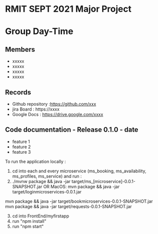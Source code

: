 # RMIT SEPT 2021 Major Project

# Group Day-Time

## Members
* xxxxx
* xxxxx
* xxxxx
* xxxxx

## Records

* Github repository :https://github.com/xxx
* jira Board : https://xxxx
* Google Docs : https://drive.google.com/xxxx

	
## Code documentation - Release 0.1.0 - date
* feature 1
* feature 2
* feature 3
  

To run the application locally : 
1) cd into each and every microservice (ms_booking, ms_availability, ms_profiles, ms_service) and run :
2) ./mvnw package && java -jar target/ms_[microservice]-0.0.1-SNAPSHOT.jar OR MacOS: mvn package && java -jar target/loginmicroservices-0.0.1.jar

mvn package && java -jar target/bookmicroservices-0.0.1-SNAPSHOT.jar
mvn package && java -jar target/requests-0.0.1-SNAPSHOT.jar

3) cd into FrontEnd/myfirstapp
4) run "npm install"
5) run "npm start"



